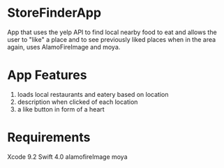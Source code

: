 # StoreFinderApp
App that uses the yelp API to find local nearby food to eat and allows the user to "like" a place and 
to see previously liked places when in the area again, uses AlamoFireImage and moya. 

# App Features
1. loads local restaurants and eatery based on location
2. description when clicked of each location
3. a like button in form of a heart

# Requirements

Xcode 9.2
Swift 4.0
alamofireImage
moya
